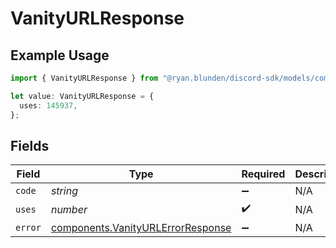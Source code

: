 # VanityURLResponse

## Example Usage

```typescript
import { VanityURLResponse } from "@ryan.blunden/discord-sdk/models/components";

let value: VanityURLResponse = {
  uses: 145937,
};
```

## Fields

| Field                                                                                  | Type                                                                                   | Required                                                                               | Description                                                                            |
| -------------------------------------------------------------------------------------- | -------------------------------------------------------------------------------------- | -------------------------------------------------------------------------------------- | -------------------------------------------------------------------------------------- |
| `code`                                                                                 | *string*                                                                               | :heavy_minus_sign:                                                                     | N/A                                                                                    |
| `uses`                                                                                 | *number*                                                                               | :heavy_check_mark:                                                                     | N/A                                                                                    |
| `error`                                                                                | [components.VanityURLErrorResponse](../../models/components/vanityurlerrorresponse.md) | :heavy_minus_sign:                                                                     | N/A                                                                                    |